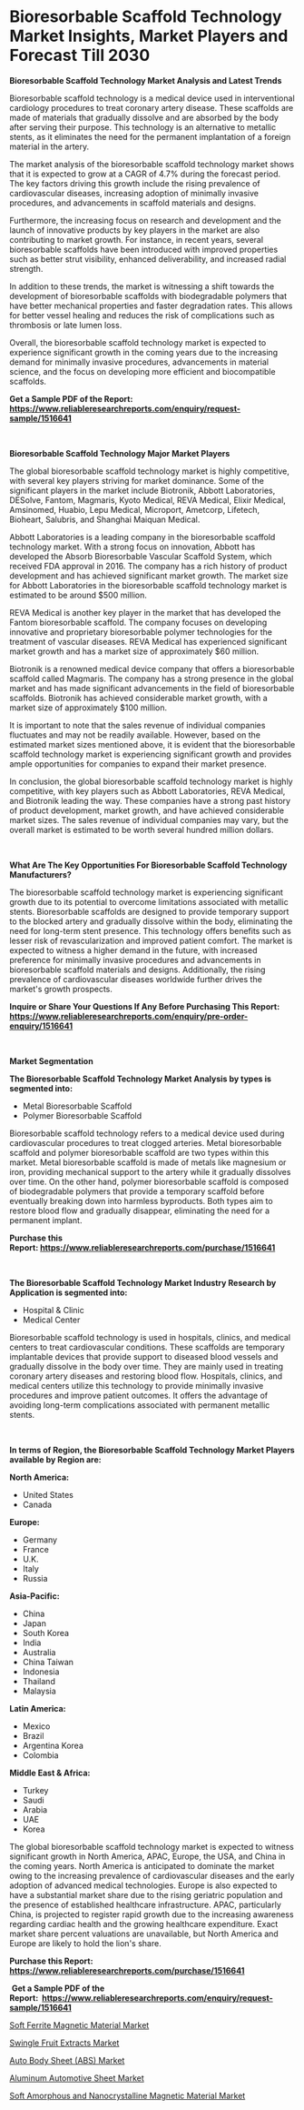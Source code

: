 <p><h1>Bioresorbable Scaffold Technology Market Insights, Market Players and Forecast Till 2030</h1></p><p><strong>Bioresorbable Scaffold Technology Market Analysis and Latest Trends</strong></p>
<p><p>Bioresorbable scaffold technology is a medical device used in interventional cardiology procedures to treat coronary artery disease. These scaffolds are made of materials that gradually dissolve and are absorbed by the body after serving their purpose. This technology is an alternative to metallic stents, as it eliminates the need for the permanent implantation of a foreign material in the artery.</p><p>The market analysis of the bioresorbable scaffold technology market shows that it is expected to grow at a CAGR of 4.7% during the forecast period. The key factors driving this growth include the rising prevalence of cardiovascular diseases, increasing adoption of minimally invasive procedures, and advancements in scaffold materials and designs.</p><p>Furthermore, the increasing focus on research and development and the launch of innovative products by key players in the market are also contributing to market growth. For instance, in recent years, several bioresorbable scaffolds have been introduced with improved properties such as better strut visibility, enhanced deliverability, and increased radial strength.</p><p>In addition to these trends, the market is witnessing a shift towards the development of bioresorbable scaffolds with biodegradable polymers that have better mechanical properties and faster degradation rates. This allows for better vessel healing and reduces the risk of complications such as thrombosis or late lumen loss.</p><p>Overall, the bioresorbable scaffold technology market is expected to experience significant growth in the coming years due to the increasing demand for minimally invasive procedures, advancements in material science, and the focus on developing more efficient and biocompatible scaffolds.</p></p>
<p><strong>Get a Sample PDF of the Report:&nbsp; <a href="https://www.reliableresearchreports.com/enquiry/request-sample/1516641">https://www.reliableresearchreports.com/enquiry/request-sample/1516641</a></strong></p>
<p>&nbsp;</p>
<p><strong>Bioresorbable Scaffold Technology Major Market Players</strong></p>
<p><p>The global bioresorbable scaffold technology market is highly competitive, with several key players striving for market dominance. Some of the significant players in the market include Biotronik, Abbott Laboratories, DESolve, Fantom, Magmaris, Kyoto Medical, REVA Medical, Elixir Medical, Amsinomed, Huabio, Lepu Medical, Microport, Ametcorp, Lifetech, Bioheart, Salubris, and Shanghai Maiquan Medical.</p><p>Abbott Laboratories is a leading company in the bioresorbable scaffold technology market. With a strong focus on innovation, Abbott has developed the Absorb Bioresorbable Vascular Scaffold System, which received FDA approval in 2016. The company has a rich history of product development and has achieved significant market growth. The market size for Abbott Laboratories in the bioresorbable scaffold technology market is estimated to be around $500 million.</p><p>REVA Medical is another key player in the market that has developed the Fantom bioresorbable scaffold. The company focuses on developing innovative and proprietary bioresorbable polymer technologies for the treatment of vascular diseases. REVA Medical has experienced significant market growth and has a market size of approximately $60 million.</p><p>Biotronik is a renowned medical device company that offers a bioresorbable scaffold called Magmaris. The company has a strong presence in the global market and has made significant advancements in the field of bioresorbable scaffolds. Biotronik has achieved considerable market growth, with a market size of approximately $100 million.</p><p>It is important to note that the sales revenue of individual companies fluctuates and may not be readily available. However, based on the estimated market sizes mentioned above, it is evident that the bioresorbable scaffold technology market is experiencing significant growth and provides ample opportunities for companies to expand their market presence.</p><p>In conclusion, the global bioresorbable scaffold technology market is highly competitive, with key players such as Abbott Laboratories, REVA Medical, and Biotronik leading the way. These companies have a strong past history of product development, market growth, and have achieved considerable market sizes. The sales revenue of individual companies may vary, but the overall market is estimated to be worth several hundred million dollars.</p></p>
<p>&nbsp;</p>
<p><strong>What Are The Key Opportunities For Bioresorbable Scaffold Technology Manufacturers?</strong></p>
<p><p>The bioresorbable scaffold technology market is experiencing significant growth due to its potential to overcome limitations associated with metallic stents. Bioresorbable scaffolds are designed to provide temporary support to the blocked artery and gradually dissolve within the body, eliminating the need for long-term stent presence. This technology offers benefits such as lesser risk of revascularization and improved patient comfort. The market is expected to witness a higher demand in the future, with increased preference for minimally invasive procedures and advancements in bioresorbable scaffold materials and designs. Additionally, the rising prevalence of cardiovascular diseases worldwide further drives the market's growth prospects.</p></p>
<p><strong>Inquire or Share Your Questions If Any Before Purchasing This Report: <a href="https://www.reliableresearchreports.com/enquiry/pre-order-enquiry/1516641">https://www.reliableresearchreports.com/enquiry/pre-order-enquiry/1516641</a></strong></p>
<p>&nbsp;</p>
<p><strong>Market Segmentation</strong></p>
<p><strong>The Bioresorbable Scaffold Technology Market Analysis by types is segmented into:</strong></p>
<p><ul><li>Metal Bioresorbable Scaffold</li><li>Polymer Bioresorbable Scaffold</li></ul></p>
<p><p>Bioresorbable scaffold technology refers to a medical device used during cardiovascular procedures to treat clogged arteries. Metal bioresorbable scaffold and polymer bioresorbable scaffold are two types within this market. Metal bioresorbable scaffold is made of metals like magnesium or iron, providing mechanical support to the artery while it gradually dissolves over time. On the other hand, polymer bioresorbable scaffold is composed of biodegradable polymers that provide a temporary scaffold before eventually breaking down into harmless byproducts. Both types aim to restore blood flow and gradually disappear, eliminating the need for a permanent implant.</p></p>
<p><strong>Purchase this Report:&nbsp;<a href="https://www.reliableresearchreports.com/purchase/1516641">https://www.reliableresearchreports.com/purchase/1516641</a></strong></p>
<p>&nbsp;</p>
<p><strong>The Bioresorbable Scaffold Technology Market Industry Research by Application is segmented into:</strong></p>
<p><ul><li>Hospital & Clinic</li><li>Medical Center</li></ul></p>
<p><p>Bioresorbable scaffold technology is used in hospitals, clinics, and medical centers to treat cardiovascular conditions. These scaffolds are temporary implantable devices that provide support to diseased blood vessels and gradually dissolve in the body over time. They are mainly used in treating coronary artery diseases and restoring blood flow. Hospitals, clinics, and medical centers utilize this technology to provide minimally invasive procedures and improve patient outcomes. It offers the advantage of avoiding long-term complications associated with permanent metallic stents.</p></p>
<p>&nbsp;</p>
<p><strong>In terms of Region, the Bioresorbable Scaffold Technology Market Players available by Region are:</strong></p>
<p>
    <p> <strong> North America: </strong>
        <ul>
            <li>United States</li>
            <li>Canada</li>
        </ul>
        </p> 
    <p> <strong> Europe: </strong>
        <ul>
            <li>Germany</li>
            <li>France</li>
            <li>U.K.</li>
            <li>Italy</li>
            <li>Russia</li>
        </ul>
        </p> 
    <p> <strong> Asia-Pacific: </strong>
        <ul>
            <li>China</li>
            <li>Japan</li>
            <li>South Korea</li>
            <li>India</li>
            <li>Australia</li>
            <li>China Taiwan</li>
            <li>Indonesia</li>
            <li>Thailand</li>
            <li>Malaysia</li>
        </ul>
        </p> 
    <p> <strong> Latin America: </strong>
        <ul>
            <li>Mexico</li>
            <li>Brazil</li>
            <li>Argentina Korea</li>
            <li>Colombia</li>
        </ul>
        </p> 
    <p> <strong> Middle East & Africa: </strong>
        <ul>
            <li>Turkey</li>
            <li>Saudi</li>
            <li>Arabia</li>
            <li>UAE</li>
            <li>Korea</li>
        </ul>
    </p>
    </p>
<p><p>The global bioresorbable scaffold technology market is expected to witness significant growth in North America, APAC, Europe, the USA, and China in the coming years. North America is anticipated to dominate the market owing to the increasing prevalence of cardiovascular diseases and the early adoption of advanced medical technologies. Europe is also expected to have a substantial market share due to the rising geriatric population and the presence of established healthcare infrastructure. APAC, particularly China, is projected to register rapid growth due to the increasing awareness regarding cardiac health and the growing healthcare expenditure. Exact market share percent valuations are unavailable, but North America and Europe are likely to hold the lion's share.</p></p>
<p><strong>Purchase this Report: <a href="https://www.reliableresearchreports.com/purchase/1516641">https://www.reliableresearchreports.com/purchase/1516641</a></strong></p>
<p>&nbsp;<strong>Get a Sample PDF of the Report:&nbsp;&nbsp;<a href="https://www.reliableresearchreports.com/enquiry/request-sample/1516641">https://www.reliableresearchreports.com/enquiry/request-sample/1516641</a></strong></p>
<p><strong></strong></p>
<p><p><a href="https://medium.com/@danesanford_55006/soft-ferrite-magnetic-material-market-share-evolution-and-market-growth-trends-2023-2030-bb1bd1e451be">Soft Ferrite Magnetic Material Market</a></p><p><a href="https://medium.com/@robinrathi2023/swingle-fruit-extracts-nbsp-market-focuses-on-market-share-size-and-projected-forecast-till-2030-f429d0c5acfe">Swingle Fruit Extracts Market</a></p><p><a href="https://medium.com/@jettiejohns/auto-body-sheet-abs-market-report-reveals-the-latest-trends-and-growth-opportunities-of-this-429517bac610">Auto Body Sheet (ABS) Market</a></p><p><a href="https://medium.com/@efrenmuller/aluminum-automotive-sheet-market-outlook-industry-overview-and-forecast-2023-to-2030-500d43eaeefd">Aluminum Automotive Sheet Market</a></p><p><a href="https://medium.com/@ollierippin/soft-amorphous-and-nanocrystalline-magnetic-material-market-insights-into-market-cagr-market-d1fbc9160560">Soft Amorphous and Nanocrystalline Magnetic Material Market</a></p></p>
